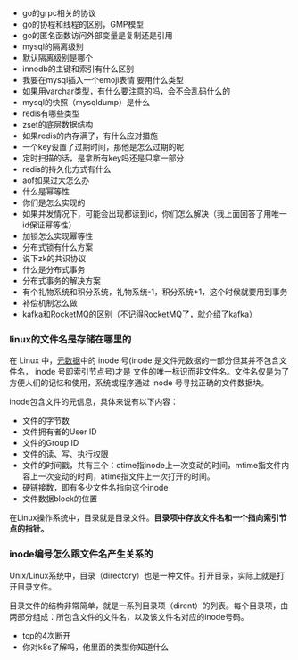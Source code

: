 + go的grpc相关的协议
+ go的协程和线程的区别，GMP模型
+ go的匿名函数访问外部变量是复制还是引用
+ mysql的隔离级别
+ 默认隔离级别是哪个
+ innodb的主键和索引有什么区别
+ 我要在mysql插入一个emoji表情 要用什么类型
+ 如果用varchar类型，有什么要注意的吗，会不会乱码什么的
+ mysql的快照（mysqldump）是什么
+ redis有哪些类型
+ zset的底层数据结构
+ 如果redis的内存满了，有什么应对措施
+ 一个key设置了过期时间，那他是怎么过期的呢
+ 定时扫描的话，是拿所有key吗还是只拿一部分
+ redis的持久化方式有什么
+ aof如果过大怎么办
+ 什么是幂等性
+ 你们是怎么实现的
+ 如果并发情况下，可能会出现都读到id，你们怎么解决（我上面回答了用唯一id保证幂等性）
+ 加锁怎么实现幂等性
+  分布式锁有什么方案
+ 说下zk的共识协议
+ 什么是分布式事务
+ 分布式事务的解决方案
+ 有个礼物系统和积分系统，礼物系统-1，积分系统+1，这个时候就要用到事务
+ 补偿机制怎么做
+ kafka和RocketMQ的区别（不记得RocketMQ了，就介绍了kafka）

### linux的文件名是存储在哪里的

在 Linux 中，[元数据](https://so.csdn.net/so/search?q=元数据&spm=1001.2101.3001.7020)中的 inode 号(inode 是文件元数据的一部分但其并不包含文件名， inode 号即索引节点号)才是 文件的唯一标识而非文件名。文件名仅是为了方便人们的记忆和使用，系统或程序通过 inode 号寻找正确的文件数据块。

inode包含文件的元信息，具体来说有以下内容：

+ 文件的字节数
+ 文件拥有者的User ID
+ 文件的Group ID
+ 文件的读、写、执行权限
+ 文件的时间戳，共有三个：ctime指inode上一次变动的时间，mtime指文件内容上一次变动的时间，atime指文件上一次打开的时间。
+ 硬链接数，即有多少文件名指向这个inode
+ 文件数据block的位置

在Linux操作系统中，目录就是目录文件。**目录项中存放文件名和一个指向索引节点的指针。**

### inode编号怎么跟文件名产生关系的

Unix/Linux系统中，目录（directory）也是一种文件。打开目录，实际上就是打开目录文件。

目录文件的结构非常简单，就是一系列目录项（dirent）的列表。每个目录项，由两部分组成：所包含文件的文件名，以及该文件名对应的inode号码。

+ tcp的4次断开
+ 你对k8s了解吗，他里面的类型你知道什么